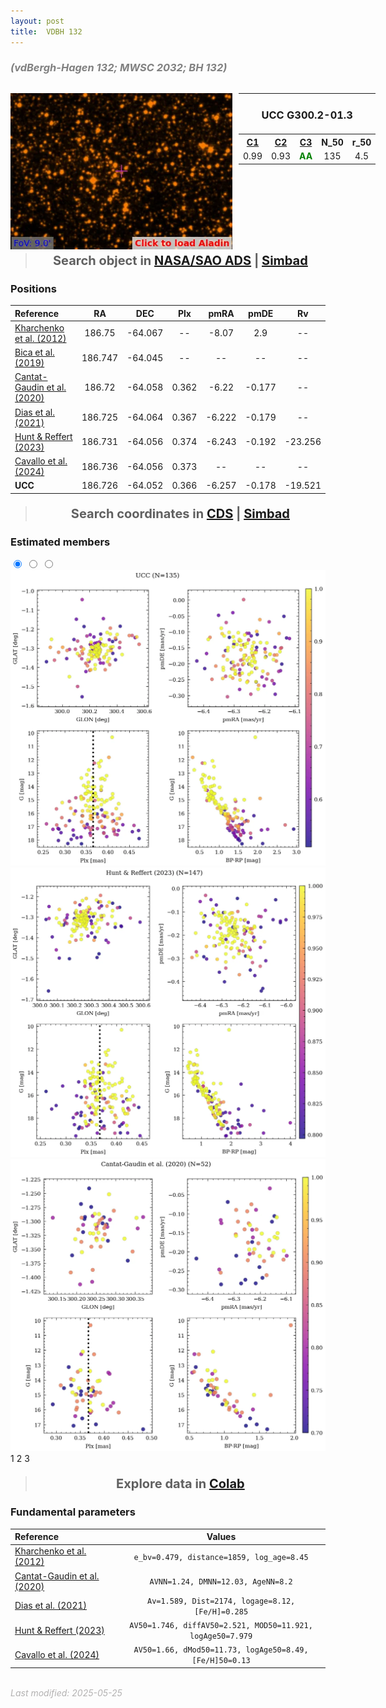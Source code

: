 ```yaml
---
layout: post
title:  VDBH 132
---
```

<h3><span style="color: #808080;"><i>(vdBergh-Hagen 132; MWSC 2032; BH 132)</i></span></h3><div style="display: flex; justify-content: space-between; width:720px;height:250px">
<div style="text-align: center;">

<!-- Static image + data attributes for FOV and target -->
<img id="aladin_img"
     data-umami-event="aladin_load"
     src="https://raw.githubusercontent.com/ucc23/Q4N/main/plots/vdbh132_aladin.webp"
     alt="Click to load Aladin Lite" 
     style="width:355px;height:250px; cursor: pointer;"
     data-fov="0.15" 
     data-target="186.726 -64.052"/>
<!-- Div to contain Aladin Lite viewer -->
<div id="aladin-lite-div" style="width:355px;height:250px;display:none;"></div>
<!-- Aladin Lite script (will be loaded after the image is clicked) -->
<script src="{{ site.baseurl }}/scripts/aladin_load.js"></script>

</div>
<!-- Left block -->

<table style="text-align: center; width:355px;height:250px;">
  <!-- Row 1 (title) -->
  <tr>
    <td colspan="5"><h3>UCC G300.2-01.3</h3></td>
  </tr>
  <!-- Row 2 -->
  <tr>
    <th><a href="https://ucc.ar/faq#what-are-the-c1-c2-and-c3-parameters" title="Photometric class">C1</a></th>
    <th><a href="https://ucc.ar/faq#what-are-the-c1-c2-and-c3-parameters" title="Density class">C2</a></th>
    <th><a href="https://ucc.ar/faq#what-are-the-c1-c2-and-c3-parameters" title="Combined class">C3</a></th>
    <th><div title="Stars with membership probability >50%">N_50</div></th>
    <th><div title="Radius that contains half the members [arcmin]">r_50</div></th>
  </tr>
  <!-- Row 3 -->
  <tr>
    <td>0.99</td>
    <td>0.93</td>
    <td><span style="color: green; font-weight: bold;">A</span><span style="color: green; font-weight: bold;">A</span></td>
    <td>135</td>
    <td>4.5</td>
  </tr>
</table>
</div>

> <p style="text-align:center; font-weight: bold; font-size:20px">Search object in <a data-umami-event="nasa_search" href="https://ui.adsabs.harvard.edu/search/q=%20collection%3Aastronomy%20body%3A%22VDBH%20132%22&sort=date%20desc%2C%20bibcode%20desc&p_=0" target="_blank">NASA/SAO ADS</a> | <a data-umami-event="simbad_search" href="https://simbad.cds.unistra.fr/simbad/sim-id-refs?Ident=vdbh132" target="_blank">Simbad</a></p>


### Positions

| Reference    | RA    | DEC   | Plx  | pmRA  | pmDE   |  Rv  |
| :---         | :---: | :---: | :---: | :---: | :---: | :---: |
|[Kharchenko et al. (2012)](https://ui.adsabs.harvard.edu/abs/2012A%26A...543A.156K) | 186.75 | -64.067 | -- | -8.07 | 2.9 | -- |
|[Bica et al. (2019)](https://ui.adsabs.harvard.edu/abs/2019AJ....157...12B) | 186.747 | -64.045 | -- | -- | -- | -- |
|[Cantat-Gaudin et al. (2020)](https://ui.adsabs.harvard.edu/abs/2020A%26A...640A...1C) | 186.72 | -64.058 | 0.362 | -6.22 | -0.177 | -- |
|[Dias et al. (2021)](https://ui.adsabs.harvard.edu/abs/2021MNRAS.504..356D) | 186.725 | -64.064 | 0.367 | -6.222 | -0.179 | -- |
|[Hunt & Reffert (2023)](https://ui.adsabs.harvard.edu/abs/2023A%26A...673A.114H) | 186.731 | -64.056 | 0.374 | -6.243 | -0.192 | -23.256 |
|[Cavallo et al. (2024)](https://ui.adsabs.harvard.edu/abs/2024AJ....167...12C) | 186.736 | -64.056 | 0.373 | -- | -- | -- |
| **UCC** |186.726 | -64.052 | 0.366 | -6.257 | -0.178 | -19.521 |

> <p style="text-align:center; font-weight: bold; font-size:20px">Search coordinates in <a data-umami-event="cds_coord_search" href="https://cdsportal.u-strasbg.fr/?target=186.726,-64.052" target="_blank">CDS</a> | <a data-umami-event="simbad_coord_search" href="https://simbad.cds.unistra.fr/mobile/object_list.html?coord=186.726%20-64.052&output=json&radius=5&userEntry=vdbh132" target="_blank">Simbad</a></p>

### Estimated members

<div class="carousel">
<input type="radio" name="radio-btn" id="slide1" checked>
<input type="radio" name="radio-btn" id="slide2">
<input type="radio" name="radio-btn" id="slide3">
<div class="slides">
<div class="slide">
<a href="https://raw.githubusercontent.com/ucc23/Q4N/main/plots/vdbh132.webp" target="_blank">
<img src="https://raw.githubusercontent.com/ucc23/Q4N/main/plots/vdbh132.webp" alt="VDBH 132 UCC">
</a>
</div>
<div class="slide">
<a href="https://raw.githubusercontent.com/ucc23/Q4N/main/plots/vdbh132_HUNT23.webp" target="_blank">
<img src="https://raw.githubusercontent.com/ucc23/Q4N/main/plots/vdbh132_HUNT23.webp" alt="VDBH 132 HUNT23">
</a>
</div>
<div class="slide">
<a href="https://raw.githubusercontent.com/ucc23/Q4N/main/plots/vdbh132_CANTAT20.webp" target="_blank">
<img src="https://raw.githubusercontent.com/ucc23/Q4N/main/plots/vdbh132_CANTAT20.webp" alt="VDBH 132 CANTAT20">
</a>
</div>
</div>
<div class="indicators">
<label for="slide1">1</label>
<label for="slide2">2</label>
<label for="slide3">3</label>
</div>
</div>


> <p style="text-align:center; font-weight: bold; font-size:20px">Explore data in <a data-umami-event="colab" href="https://colab.research.google.com/github/ucc23/ucc/blob/main/assets/notebook.ipynb" target="_blank">Colab</a></p>


### Fundamental parameters

| Reference |  Values |
| :---         |     :---:      |
| [Kharchenko et al. (2012)](https://ui.adsabs.harvard.edu/abs/2012A%26A...543A.156K) | `e_bv=0.479, distance=1859, log_age=8.45` |
| [Cantat-Gaudin et al. (2020)](https://ui.adsabs.harvard.edu/abs/2020A%26A...640A...1C) | `AVNN=1.24, DMNN=12.03, AgeNN=8.2` |
| [Dias et al. (2021)](https://ui.adsabs.harvard.edu/abs/2021MNRAS.504..356D) | `Av=1.589, Dist=2174, logage=8.12, [Fe/H]=0.285` |
| [Hunt & Reffert (2023)](https://ui.adsabs.harvard.edu/abs/2023A%26A...673A.114H) | `AV50=1.746, diffAV50=2.521, MOD50=11.921, logAge50=7.979` |
| [Cavallo et al. (2024)](https://ui.adsabs.harvard.edu/abs/2024AJ....167...12C) | `AV50=1.66, dMod50=11.73, logAge50=8.49, [Fe/H]50=0.13` |

<br>
<font color="b3b1b1"><i>Last modified: 2025-05-25</i></font>
